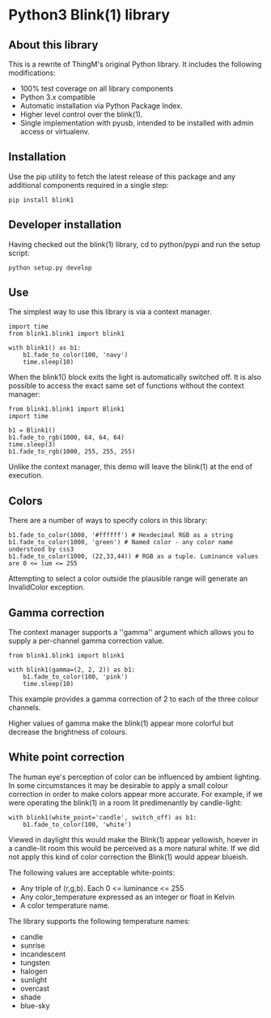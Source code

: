 Python3 Blink(1) library
========================

About this library
------------------

This is a rewrite of ThingM's original Python library. It includes the following modifications:

* 100% test coverage on all library components
* Python 3.x compatible
* Automatic installation via Python Package Index.
* Higher level control over the blink(1).
* Single implementation with pyusb, intended to be installed with admin access or virtualenv.

Installation
------------

Use the pip utility to fetch the latest release of this package and any additional components required in a single step:

    pip install blink1
    
Developer installation
----------------------

Having checked out the blink(1) library, cd to python/pypi and run the setup script:

    python setup.py develop
    
Use
---

The simplest way to use this library is via a context manager.

    import time
    from blink1.blink1 import blink1
    
    with blink1() as b1:
        b1.fade_to_color(100, 'navy')
        time.sleep(10)
        
When the blink1() block exits the light is automatically switched off. It is also possible to access the exact same
set of functions without the context manager:

    from blink1.blink1 import Blink1
    import time
    
    b1 = Blink1()
    b1.fade_to_rgb(1000, 64, 64, 64)
    time.sleep(3)
    b1.fade_to_rgb(1000, 255, 255, 255)

Unlike the context manager, this demo will leave the blink(1) at the end of execution.
        
Colors
------

There are a number of ways to specify colors in this library:

    b1.fade_to_color(1000, '#ffffff') # Hexdecimal RGB as a string
    b1.fade_to_color(1000, 'green') # Named color - any color name understood by css3
    b1.fade_to_color(1000, (22,33,44)) # RGB as a tuple. Luminance values are 0 <= lum <= 255

Attempting to select a color outside the plausible range will generate an InvalidColor exception.

Gamma correction
----------------

The context manager supports a ''gamma'' argument which allows you to supply a per-channel gamma correction value.

    from blink1.blink1 import blink1
    
    with blink1(gamma=(2, 2, 2)) as b1:
        b1.fade_to_color(100, 'pink')
        time.sleep(10)
        
This example provides a gamma correction of 2 to each of the three colour channels. 
        
Higher values of gamma make the blink(1) appear more colorful but decrease the brightness of colours. 

White point correction
----------------------

The human eye's perception of color can be influenced by ambient lighting. In some circumstances it may be desirable
to apply a small colour correction in order to make colors appear more accurate. For example, if we were operating
the blink(1) in a room lit predimenantly by candle-light:

    with blink1(white_point='candle', switch_off) as b1:
        b1.fade_to_color(100, 'white')

Viewed in daylight this would make the Blink(1) appear yellowish, hoever in a candle-lit room this would be perceived
as a more natural white. If we did not apply this kind of color correction the Blink(1) would appear blueish.

The following values are acceptable white-points:

* Any triple of (r,g,b). Each 0 <= luminance <= 255
* Any color_temperature expressed as an integer or float in Kelvin
* A color temperature name.

The library supports the following temperature names:

* candle
* sunrise
* incandescent
* tungsten
* halogen
* sunlight
* overcast
* shade
* blue-sky